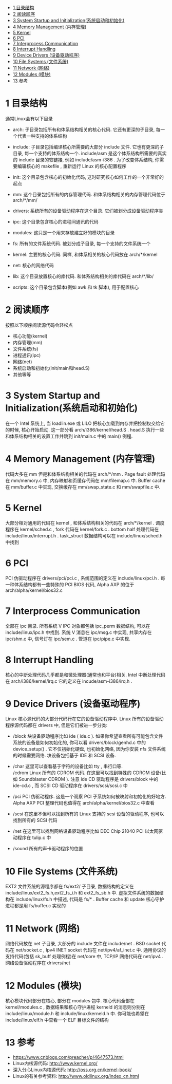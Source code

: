 
<!-- @import "[TOC]" {cmd="toc" depthFrom=1 depthTo=6 orderedList=false} -->

<!-- code_chunk_output -->

* [1 目录结构](#1-目录结构)
* [2 阅读顺序](#2-阅读顺序)
* [3 System Startup and Initialization(系统启动和初始化)](#3-system-startup-and-initialization系统启动和初始化)
* [4 Memory Management (内存管理)](#4-memory-management-内存管理)
* [5 Kernel](#5-kernel)
* [6 PCI](#6-pci)
* [7 Interprocess Communication](#7-interprocess-communication)
* [8 Interrupt Handling](#8-interrupt-handling)
* [9 Device Drivers (设备驱动程序)](#9-device-drivers-设备驱动程序)
* [10 File Systems (文件系统)](#10-file-systems-文件系统)
* [11 Network (网络)](#11-network-网络)
* [12 Modules (模块)](#12-modules-模块)
* [13 参考](#13-参考)

<!-- /code_chunk_output -->

# 1 目录结构

通常Linux会有以下目录

- arch: 子目录包括所有和体系结构相关的核心代码. 它还有更深的子目录, 每一个代表一种支持的体系结构

- include: 子目录包括编译核心所需要的大部分 include 文件. 它也有更深的子目录, 每一个支持的体系结构一个.  include/asm 是这个体系结构所需要的真实的 include 目录的软链接, 例如 include/asm-i386 . 为了改变体系结构, 你需要编辑核心的 makefile , 重新运行 Linux 的核心配置程序 

- init: 这个目录包含核心的初始化代码, 这时研究核心如何工作的一个非常好的起点

- mm: 这个目录包括所有的内存管理代码. 和体系结构相关的内存管理代码位于 arch/\*/mm/

- drivers: 系统所有的设备驱动程序在这个目录. 它们被划分成设备驱动程序类

- ipc: 这个目录包含核心的进程间通讯的代码

- modules: 这只是一个用来存放建立好的模块的目录

- fs: 所有的文件系统代码. 被划分成子目录, 每一个支持的文件系统一个

- kernel: 主要的核心代码. 同样, 和体系相关的核心代码放在 arch/\*/kernel

- net: 核心的网络代码

- lib: 这个目录放置核心的库代码. 和体系结构相关的库代码在 arch/\*/lib/

- scripts: 这个目录包含脚本(例如 awk 和 tk 脚本), 用于配置核心

# 2 阅读顺序

按照以下顺序阅读源代码会轻松点

- 核心功能(kernel) 
- 内存管理(mm) 
- 文件系统(fs)
- 进程通讯(ipc)
- 网络(net)
- 系统启动和初始化(init/main和head.S)
- 其他等等

# 3 System Startup and Initialization(系统启动和初始化)

在一个 Intel 系统上, 当 loadlin.exe 或 LILO 把核心加载到内存并把控制权交给它的时候, 核心开始启动. 这一部分看 arch/i386/kernel/head.S .  head.S 执行一些和体系结构相关的设置工作并跳到 init/main.c 中的 main() 例程. 

# 4 Memory Management (内存管理)

代码大多在 mm 但是和体系结构相关的代码在 arch/*/mm .  Page fault 处理代码在 mm/memory.c 中, 内存映射和页缓存代码在 mm/filemap.c 中.  Buffer cache 在 mm/buffer.c 中实现, 交换缓存在 mm/swap_state.c 和 mm/swapfile.c 中.  

# 5 Kernel

大部分相对通用的代码在 kernel , 和体系结构相关的代码在 arch/\*/kernel . 调度程序在 kernel/sched.c ,  fork 代码在 kernel/fork.c .  bottom half 处理代码在 include/linux/interrupt.h .  task_struct 数据结构可以在 include/linux/sched.h 中找到 

# 6 PCI

PCI 伪驱动程序在 drivers/pci/pci.c , 系统范围的定义在 include/linux/pci.h . 每一种体系结构都有一些特殊的 PCI BIOS 代码,  Alpha AXP 的位于 arch/alpha/kernel/bios32.c 

# 7 Interprocess Communication

全部在 ipc 目录. 所有系统 V IPC 对象都包括 ipc_perm 数据结构, 可以在 include/linux/ipc.h 中找到. 系统 V 消息在 ipc/msg.c 中实现, 共享内存在 ipc/shm.c 中, 信号灯在 ipc/sem.c . 管道在 ipc/pipe.c 中实现.  

# 8 Interrupt Handling

核心的中断处理代码几乎都是和微处理器(通常也和平台)相关.  Intel 中断处理代码在 arch/i386/kernel/irq.c 它的定义在 incude/asm-i386/irq.h .  

# 9 Device Drivers (设备驱动程序) 

Linux 核心源代码的大部分代码行在它的设备驱动程序中.  Linux 所有的设备驱动程序源代码都在 drivers 中, 但是它们被进一步分类:  

- /block 块设备驱动程序比如 ide ( ide.c ). 如果你希望查看所有可能包含文件系统的设备是如何初始化的, 你可以看 drivers/block/genhd.c 中的 device\_setup() . 它不仅初始化硬盘, 也初始化网络, 因为你安装 nfs 文件系统的时候需要网络. 块设备包括基于 IDE 和 SCSI 设备.  

- /char 这里可以查看基于字符的设备比如 tty , 串行口等.  
/cdrom Linux 所有的 CDROM 代码. 在这里可以找到特殊的 CDROM 设备(比如 Soundblaster CDROM ). 注意 ide CD 驱动程序是 drivers/block 中的 ide-cd.c , 而 SCSI CD 驱动程序在 drivers/scsi/scsi.c 中 
- /pci PCI 伪驱动程序. 这是一个观察 PCI 子系统如何被映射和初始化的好地方.  Alpha AXP PCI 整理代码也值得在 arch/alpha/kernel/bios32.c 中查看 
- /scsi 在这里不但可以找到所有的 Linux 支持的 scsi 设备的驱动程序, 也可以找到所有的 SCSI 代码 
- /net 在这里可以找到网络设备驱动程序比如 DEC Chip 21040 PCI 以太网驱动程序在 tulip.c 中 
- /sound 所有的声卡驱动程序的位置 

# 10 File Systems (文件系统) 

EXT2 文件系统的源程序都在 fs/ext2/ 子目录, 数据结构的定义在 include/linux/ext2_fs.h,ext2\_fs\_i.h 和 ext2\_fs\_sb.h 中. 虚拟文件系统的数据结构在 include/linux/fs.h 中描述, 代码是 fs/* .  Buffer cache 和 update 核心守护进程都是用 fs/buffer.c 实现的 

# 11 Network (网络)

网络代码放在 net 子目录, 大部分的 include 文件在 include/net .  BSD socket 代码在 net/socket.c ,  Ipv4 INET socket 代码在 net/ipv4/af_inet.c 中. 通用协议的支持代码(包括 sk_buff 处理例程)在 net/core 中,  TCP/IP 网络代码在 net/ipv4 . 网络设备驱动程序在 drivers/net 

# 12 Modules (模块) 

核心模块代码部分在核心, 部分在 modules 包中. 核心代码全部在 kernel/modules.c , 数据结果和核心守护进程 kerneld 的消息则分别在 include/linux/module.h 和 include/linux/kerneld.h 中. 你可能也希望在 include/linux/elf.h 中查看一个 ELF 目标文件的结构 

# 13 参考

- https://www.cnblogs.com/preacher/p/4647573.html
- Linux内核源代码: http://www.kernel.org/
- 深入分心Linux内核源代码: http://oss.org.cn/kernel-book/
- Linux的有关参考资料: http://www.oldlinux.org/index_cn.html